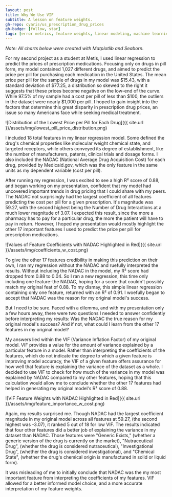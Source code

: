 ```yaml
---
layout: post
title: Why We Use VIF
subtitle: A lesson on feature weights.
gh-repo: cyaris/us_prescription_drug_prices
gh-badge: [follow, star]
tags: [error metrics, feature weights, linear modeling, machine learning, matplotlib, model evaluation, python, scikit-learn, seaborn]
---
```


*Note: All charts below were created with Matplotlib and Seaborn.*

For my second project as a student at Metis, I used linear regression to predict the prices of prescription medications. Focusing only on drugs in pill form, my model contained 1,027 different drugs, and aimed to predict the price per pill for purchasing each medication in the United States. The mean price per pill for the sample of drugs in my model was $15.43, with a standard deviation of $77.25, a distribution so skewed to the right it suggests that these prices become negative on the low-end of the curve. While 97.5% of my sample had a cost per pill of less than $100, the outliers in the dataset were nearly $1,000 per pill. I hoped to gain insight into the factors that determine this great disparity in prescription drug prices, an issue so many Americans face while seeking medical treatment.

![Distribution of the Lowest Price per Pill for Each Drug]({{ site.url }}/assets/img/lowest_pill_price_distribution.png)

I included 18 total features in my linear regression model. Some defined the drug's chemical properties like molecular weight chemical state, and targeted receptors, while others conveyed its degree of establishment, like the number of manufacturers, patents, clinical trials and dosage forms. I also included the NADAC (National Average Drug Acquisition Cost) for each drug, provided by Medicaid.gov, which was the only feature in the same units as my dependent variable (cost per pill).

After running my regression, I was excited to see a high R² score of 0.88, and began working on my presentation, confident that my model had uncovered important trends in drug pricing that I could share with my peers. The NADAC not surprisingly had the largest coefficient of all features predicting the cost per pill for a given prescription. It's magnitude was 59.27, with the second highest being the Number of Drug Interactions at a much lower magnitude of 3.07. I expected this result, since the more a pharmacy has to pay for a particular drug, the more the patient will have to pay in return. However, I hoped my presentation would mostly highlight the other 17 important features I used to predict the price per pill for prescription medications.

![Values of Feature Coefficients with NADAC Highlighted in Red]({{ site.url }}/assets/img/coefficients_w_cost.png)

To give the other 17 features credibility in making this prediction on their own, I ran my regression without the NADAC and ruefully interpreted the results. Without including the NADAC in the model, my R² score had dropped from 0.88 to 0.04. So I ran a new regression, this time only including one feature–the NADAC, hoping for a score that couldn't possibly match my original feat of 0.88. To my dismay, this simple linear regression containing only one feature, returned with an R² of 0.91. I woefully began to accept that NADAC was the reason for my original model's success.

But I need to be sure. Faced with a dilemma, and with my presentation only a few hours away, there were two questions I needed to answer confidently before interpreting my results: Was the NADAC the true reason for my original model's success? And if not, what could I learn from the other 17 features in my original model?

My answers lied within the VIF (Variance Inflation Factor) of my original model. VIF provides a value for the amount of variance explained by a particular feature in a model. Rather than interpreting the coefficients of the features, which do not indicate the degree to which a given feature is improving model accuracy, the VIF of a given feature offers assurance for how well that feature is explaining the variance of the dataset as a whole. I decided to use VIF to check for how much of the variance in my model was explained by NADAC compared to my other features, hoping that this calculation would allow me to conclude whether the other 17 features had helped in generating my original model's R² score of 0.88.

![VIF Feature Weights with NADAC Highlighted in Red]({{ site.url }}/assets/img/feature_importance_w_cost.png)

Again, my results surprised me. Though NADAC had the largest coefficient magnitude in my original model across all features at 59.27, (the second highest was -3.07), it ranked 5 out of 18 for low VIF. The results indicated that four other features did a better job of explaining the variance in my dataset than NADAC. Those features were "Generic Exists," (whether a generic version of the drug is currently on the market), "Nutraceutical Drug", (whether the drug is considered nutraceutical), "Investigational Drug", (whether the drug is considered investigational), and "Chemical State", (whether the drug's chemical origin is manufactured in solid or liquid form).

It was misleading of me to initially conclude that NADAC was the my most important feature from interpreting the coefficients of my features. VIF allowed for a better informed model choice, and a more accurate interpretation of my feature weights.
